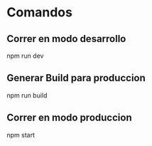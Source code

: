 # Comandos

## Correr en modo desarrollo
npm run dev

## Generar Build para produccion
npm run build

## Correr en modo produccion
npm start
    